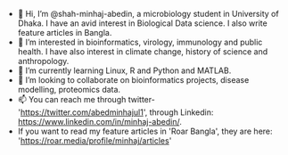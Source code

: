 - 👋 Hi, I’m @shah-minhaj-abedin, a microbiology student in University of Dhaka. I have an avid interest in Biological Data science. I also write feature articles in Bangla.  
- 👀 I’m interested in bioinformatics, virology, immunology and public health. I have also interest in climate change, history of science and anthropology. 
- 🌱 I’m currently learning Linux, R and Python and MATLAB.
- 💞️ I’m looking to collaborate on bioinformatics projects, disease modelling, proteomics data. 
- 📫 You can reach me through twitter- 'https://twitter.com/abedminhajul1', through Linkedin: https://www.linkedin.com/in/minhaj-abedin/. 
- If you want to read my feature articles in 'Roar Bangla', they are here: 'https://roar.media/profile/minhaj/articles'

<!---
shah-minhaj-abedin/shah-minhaj-abedin is a ✨ special ✨ repository because its `README.md` (this file) appears on your GitHub profile.
You can click the Preview link to take a look at your changes.
--->
